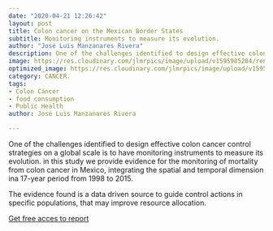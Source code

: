 ```yaml
---
date: "2020-04-21 12:26:42"
layout: post
title: Colon cancer on the Mexican Border States
subtitle: Monitoring instruments to measure its evolution.
author: "José Luis Manzanares Rivera"
description: One of the challenges identified to design effective colon cancer control  strategies on a global scale is to have monitoring instruments to measure its evolution. 
image: https://res.cloudinary.com/jlmrpics/image/upload/v1595985284/renee-fisher-lTkF2Tdx9uI-unsplash_xkv6hd.jpg
optimized_image: https://res.cloudinary.com/jlmrpics/image/upload/v1595985284/renee-fisher-lTkF2Tdx9uI-unsplash_xkv6hd.jpg
category: CANCER.
tags:
- Colon Cáncer
- food consumption
- Public Health
author: José Luis Manzanares Rivera

---
```



One of the challenges identified to design effective colon cancer control strategies on a global scale is to have monitoring instruments to measure its evolution.  in this study we provide evidence for the monitoring of mortality from colon cancer in Mexico, integrating the spatial and temporal dimension ina  17-year  period  from  1998 to  2015.

The  evidence  found  is a  data  driven  source to guide control  actions  in  specific populations,  that  may  improve  resource  allocation. 


[Get free acces to report](https://revistas.ucr.ac.cr/index.php/psm/article/view/40061/42751)


